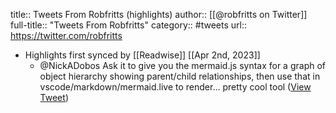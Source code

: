 title:: Tweets From Robfritts (highlights)
author:: [[@robfritts on Twitter]]
full-title:: "Tweets From Robfritts"
category:: #tweets
url:: https://twitter.com/robfritts

- Highlights first synced by [[Readwise]] [[Apr 2nd, 2023]]
	- @NickADobos Ask it to give you the mermaid.js syntax for a graph of object hierarchy showing parent/child relationships, then use that in vscode/markdown/mermaid.live to render… pretty cool tool ([View Tweet](https://twitter.com/robfritts/status/1642081485191630848))